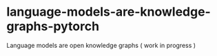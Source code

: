 # language-models-are-knowledge-graphs-pytorch
Language models are open knowledge graphs ( work in progress )
